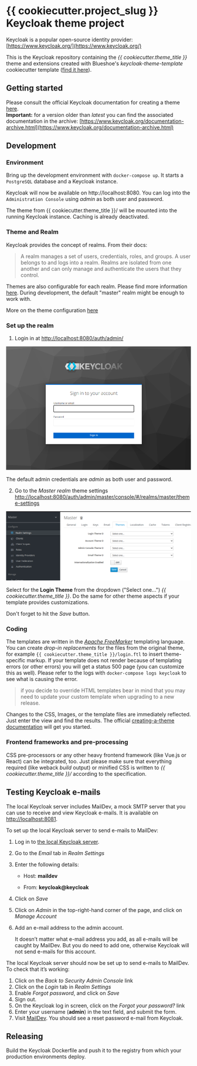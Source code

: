 # {{ cookiecutter.project_slug }} Keycloak theme project

Keycloak is a popular open-source identity provider: [https://www.keycloak.org/](https://www.keycloak.org/)  

This is the Keycloak repository containing the _{{ cookiecutter.theme_title }}_ theme and extensions created
with Blueshoe's _keycloak-theme-template_ cookiecutter template 
([find it here](https://github.com/Blueshoe/keycloak-theme-template)).

## Getting started
Please consult the official Keycloak documentation for creating a theme 
[here](https://www.keycloak.org/docs/latest/server_development/#creating-a-theme).  
**Important:** for a version older than _latest_ you can find the associated 
documentation in the archive: 
[https://www.keycloak.org/documentation-archive.html](https://www.keycloak.org/documentation-archive.html) 

## Development

### Environment
Bring up the development environment with `docker-compose up`. It starts a `PostgreSQL` database and a Keycloak
instance.

Keycloak will now be available on http://localhost:8080. You can log into the `Administration Console` using 
_admin_ as both user and password.

The theme from {{ cookiecutter.theme_title }}/ will be mounted into the running Keycloak instance. Caching is already
deactivated.

### Theme and Realm
Keycloak provides the concept of realms. From their docs:  
> A realm manages a set of users, credentials, roles, and groups. A user belongs to and logs into a realm. Realms are isolated from one another and can only manage and authenticate the users that they control.  

Themes are also configurable for each realm. Please find more information [here](https://www.keycloak.org/docs/latest/server_admin/#core-concepts-and-terms).
During development, the default "master" realm might be enough to work with.

More on the theme configuration [here](https://www.keycloak.org/docs/latest/server_development/#configure-theme)

### Set up the realm
1) Login in at [http://localhost:8080/auth/admin/](http://localhost:8080/auth/admin/)

 <img alt="" src="docs/img/1_login.png">

The default admin credentials are _admin_ as both user and password.

2) Go to the _Master realm_ theme settings  [http://localhost:8080/auth/admin/master/console/#/realms/master/theme-settings](http://localhost:8080/auth/admin/master/console/#/realms/master/theme-settings)

 <img alt="" src="docs/img/2_settings.png">

Select for the **Login Theme** from the dropdown ("Select one...") _{{ cookiecutter.theme_title }}_.
Do the same for other theme aspects if your template provides customizations.

Don't forget to hit the _Save_ button.

### Coding
The templates are written in the [_Apache FreeMarker_](https://freemarker.apache.org/) templating language.
You can create _drop-in replacements_ for the files from the original theme, 
for example `{{ cookiecutter.theme_title }}/login.ftl` to insert theme-specific markup. If your template does not render
because of templating errors (or other errors) you will get a status 500 page (you can customize this as well). Please
refer to the logs with `docker-compose logs keycloak` to see what is causing the error. 

> if you decide to override HTML templates bear in mind that you may need to update your custom template when 
> upgrading to a new release.

Changes to the CSS, Images, or the template files are immediately reflected. Just enter the view and find the results.
The official [creating-a-theme documentation](https://www.keycloak.org/docs/latest/server_development/#creating-a-theme)
will get you started.

### Frontend frameworks and pre-processing
CSS pre-processors or any other heavy frontend framework (like Vue.js or React) can be integrated, too. Just please
make sure that everything required (like weback _build_ output) or minified CSS is written to _{{ cookiecutter.theme_title }}/_
according to the specification.


## Testing Keycloak e-mails
The local Keycloak server includes MailDev, a mock SMTP server that you can use to receive and view Keycloak e-mails. It is available on <http://localhost:8081>.

To set up the local Keycloak server to send e-mails to MailDev:

1. Log in to [the local Keycloak server](http://localhost:8080).
2. Go to the _Email_ tab in _Realm Settings_
3. Enter the following details:

    - Host: **maildev**

    - From: **keycloak@keycloak**

4. Click on _Save_
5. Click on _Admin_ in the top-right-hand corner of the page, and click on _Manage Account_
6. Add an e-mail address to the admin account.

    It doesn’t matter what e-mail address you add, as all e-mails will be caught by MailDev. But you do need to add one, otherwise Keycloak will not send e-mails for this account.

The local Keycloak server should now be set up to send e-mails to MailDev. To check that it’s working:

1. Click on the _Back to Security Admin Console_ link
2. Click on the _Login_ tab in _Realm Settings_
3. Enable _Forgot password_, and click on _Save_
4. Sign out.
5. On the Keycloak log in screen, click on the _Forgot your password?_ link
6. Enter your username (**admin**) in the text field, and submit the form.
7. Visit [MailDev](http://localhost:8081). You should see a reset password e-mail from Keycloak.

## Releasing
Build the Keycloak Dockerfile and push it to the registry from which your production environments deploy.
